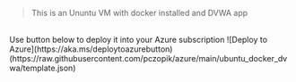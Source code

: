 >This is an Ununtu VM with docker installed and DVWA app
<br>
Use button below to deploy it into your Azure subscription
![Deploy to Azure](https://aka.ms/deploytoazurebutton)(https://raw.githubusercontent.com/pczopik/azure/main/ubuntu_docker_dvwa/template.json)
  
